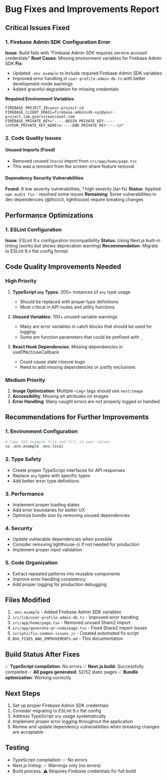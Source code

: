 # Bug Fixes and Improvements Report

## Critical Issues Fixed

### 1. Firebase Admin SDK Configuration Error
**Issue**: Build fails with "Firebase Admin SDK requires service account credentials"
**Root Cause**: Missing environment variables for Firebase Admin SDK
**Fix**: 
- Updated `.env.example` to include required Firebase Admin SDK variables
- Improved error handling in `user-profile-admin-db.ts` with better development mode warnings
- Added graceful degradation for missing credentials

**Required Environment Variables**:
```
FIREBASE_PROJECT_ID=your-project-id
FIREBASE_CLIENT_EMAIL=firebase-adminsdk-xyz@your-project.iam.gserviceaccount.com
FIREBASE_PRIVATE_KEY="-----BEGIN PRIVATE KEY-----\nYOUR_PRIVATE_KEY_HERE\n-----END PRIVATE KEY-----\n"
```

### 2. Code Quality Issues

#### Unused Imports (Fixed)
- Removed unused `Share2` import from `src/app/home/page.tsx`
- This was a remnant from the screen-share feature removal

#### Dependency Security Vulnerabilities
**Found**: 8 low severity vulnerabilities, 1 high severity (tar-fs)
**Status**: Applied `npm audit fix` - resolved some issues
**Remaining**: Some vulnerabilities in dev dependencies (@lhci/cli, lighthouse) require breaking changes

## Performance Optimizations

### 1. ESLint Configuration
**Issue**: ESLint 9.x configuration incompatibility
**Status**: Using Next.js built-in linting (works but shows deprecation warning)
**Recommendation**: Migrate to ESLint 9.x flat config format

## Code Quality Improvements Needed

### High Priority
1. **TypeScript `any` Types**: 200+ instances of `any` type usage
   - Should be replaced with proper type definitions
   - Most critical in API routes and utility functions

2. **Unused Variables**: 100+ unused variable warnings
   - Many are error variables in catch blocks that should be used for logging
   - Some are function parameters that could be prefixed with `_`

3. **React Hook Dependencies**: Missing dependencies in useEffect/useCallback
   - Could cause stale closure bugs
   - Need to add missing dependencies or justify exclusions

### Medium Priority
1. **Image Optimization**: Multiple `<img>` tags should use `next/image`
2. **Accessibility**: Missing alt attributes on images
3. **Error Handling**: Many caught errors are not properly logged or handled

## Recommendations for Further Improvements

### 1. Environment Configuration
```bash
# Copy the example file and fill in your values
cp .env.example .env.local
```

### 2. Type Safety
- Create proper TypeScript interfaces for API responses
- Replace `any` types with specific types
- Add better error type definitions

### 3. Performance
- Implement proper loading states
- Add error boundaries for better UX
- Optimize bundle size by removing unused dependencies

### 4. Security
- Update vulnerable dependencies when possible
- Consider removing lighthouse-ci if not needed for production
- Implement proper input validation

### 5. Code Organization
- Extract repeated patterns into reusable components
- Improve error handling consistency
- Add proper logging for production debugging

## Files Modified
1. `.env.example` - Added Firebase Admin SDK variables
2. `src/lib/user-profile-admin-db.ts` - Improved error handling
3. `src/app/home/page.tsx` - Removed unused Share2 import
4. `src/app/generate-qr-code/page.tsx` - Fixed Share2 import issues
5. `scripts/fix-common-issues.js` - Created automated fix script
6. `BUG_FIXES_AND_IMPROVEMENTS.md` - This documentation

## Build Status After Fixes
✅ **TypeScript compilation**: No errors
✅ **Next.js build**: Successfully completed
✅ **All pages generated**: 52/52 static pages
✅ **Bundle optimization**: Working correctly

## Next Steps
1. Set up proper Firebase Admin SDK credentials
2. Consider migrating to ESLint 9.x flat config
3. Address TypeScript `any` usage systematically
4. Implement proper error logging throughout the application
5. Review and update dependency vulnerabilities when breaking changes are acceptable

## Testing
- TypeScript compilation: ✅ No errors
- Next.js linting: ✅ Warnings only (no errors)
- Build process: ⚠️ Requires Firebase credentials for full build